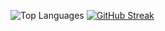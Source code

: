 ![Top Languages](https://github-readme-stats.vercel.app/api/top-langs/?username=mandwras&layout=compact)
[![GitHub Streak](https://streak-stats.demolab.com?user=mandwras&date_format=j%2Fn%5B%2FY%5D&card_height=180)](https://git.io/streak-stats)


